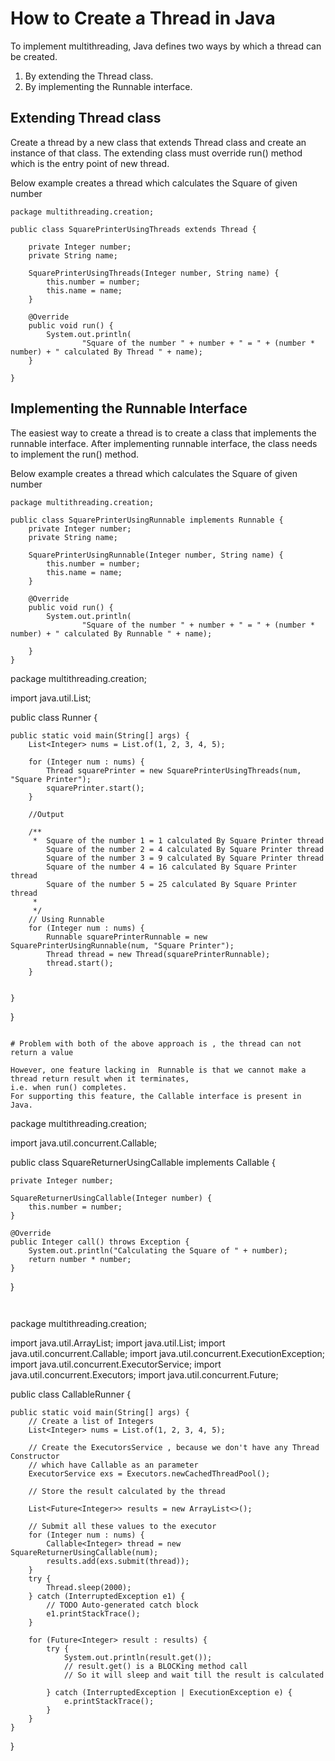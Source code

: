 # How to Create a Thread in Java

To implement multithreading, Java defines two ways by which a thread can be created.

1. By extending the Thread class.
2. By implementing the Runnable interface.

## Extending Thread class

Create a thread by a new class that extends Thread class and create an instance of that class. 
The extending class must override run() method which is the entry point of new thread.

Below example creates a thread which calculates the Square of given number

```
package multithreading.creation;

public class SquarePrinterUsingThreads extends Thread {

	private Integer number;
	private String name;

	SquarePrinterUsingThreads(Integer number, String name) {
		this.number = number;
		this.name = name;
	}

	@Override
	public void run() {
		System.out.println(
				"Square of the number " + number + " = " + (number * number) + " calculated By Thread " + name);
	}

}

```

## Implementing the Runnable Interface

The easiest way to create a thread is to create a class that implements the runnable interface. After implementing runnable interface, the class needs to implement the run() method.

Below example creates a thread which calculates the Square of given number

```
package multithreading.creation;

public class SquarePrinterUsingRunnable implements Runnable {
	private Integer number;
	private String name;

	SquarePrinterUsingRunnable(Integer number, String name) {
		this.number = number;
		this.name = name;
	}

	@Override
	public void run() {
		System.out.println(
				"Square of the number " + number + " = " + (number * number) + " calculated By Runnable " + name);

	}
}
```
package multithreading.creation;

import java.util.List;

public class Runner {

	public static void main(String[] args) {
		List<Integer> nums = List.of(1, 2, 3, 4, 5);

		for (Integer num : nums) {
			Thread squarePrinter = new SquarePrinterUsingThreads(num, "Square Printer");
			squarePrinter.start();
		}
		
		//Output 
		
		/**
		 * 	Square of the number 1 = 1 calculated By Square Printer thread
		   	Square of the number 2 = 4 calculated By Square Printer thread
			Square of the number 3 = 9 calculated By Square Printer thread
			Square of the number 4 = 16 calculated By Square Printer thread
			Square of the number 5 = 25 calculated By Square Printer thread
		 * 
		 */
		// Using Runnable 
		for (Integer num : nums) {
			Runnable squarePrinterRunnable = new SquarePrinterUsingRunnable(num, "Square Printer");
			Thread thread = new Thread(squarePrinterRunnable);
			thread.start();
		}
		
		
	}

}
```

# Problem with both of the above approach is , the thread can not return a value 

However, one feature lacking in  Runnable is that we cannot make a thread return result when it terminates,
i.e. when run() completes. 
For supporting this feature, the Callable interface is present in Java.

```
package multithreading.creation;

import java.util.concurrent.Callable;

public class SquareReturnerUsingCallable implements Callable<Integer> {

	private Integer number;

	SquareReturnerUsingCallable(Integer number) {
		this.number = number;
	}

	@Override
	public Integer call() throws Exception {
		System.out.println("Calculating the Square of " + number);
		return number * number;
	}

}
```


```
package multithreading.creation;

import java.util.ArrayList;
import java.util.List;
import java.util.concurrent.Callable;
import java.util.concurrent.ExecutionException;
import java.util.concurrent.ExecutorService;
import java.util.concurrent.Executors;
import java.util.concurrent.Future;

public class CallableRunner {

	public static void main(String[] args) {
		// Create a list of Integers
		List<Integer> nums = List.of(1, 2, 3, 4, 5);

		// Create the ExecutorsService , because we don't have any Thread Constructor
		// which have Callable as an parameter
		ExecutorService exs = Executors.newCachedThreadPool();

		// Store the result calculated by the thread

		List<Future<Integer>> results = new ArrayList<>();

		// Submit all these values to the executor
		for (Integer num : nums) {
			Callable<Integer> thread = new SquareReturnerUsingCallable(num);
			results.add(exs.submit(thread));
		}
		try {
			Thread.sleep(2000);
		} catch (InterruptedException e1) {
			// TODO Auto-generated catch block
			e1.printStackTrace();
		}

		for (Future<Integer> result : results) {
			try {
				System.out.println(result.get());
				// result.get() is a BLOCKing method call
				// So it will sleep and wait till the result is calculated

			} catch (InterruptedException | ExecutionException e) {
				e.printStackTrace();
			}
		}
	}

}
```

